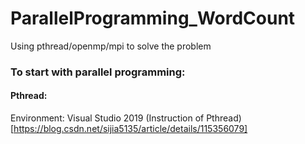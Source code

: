 # ParallelProgramming_WordCount
Using pthread/openmp/mpi to solve the problem

### To start with parallel programming:
#### Pthread:
Environment:
Visual Studio 2019
(Instruction of Pthread)[https://blog.csdn.net/sijia5135/article/details/115356079]
